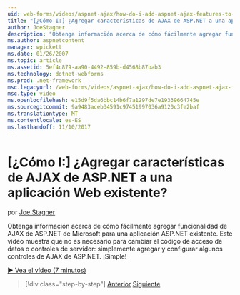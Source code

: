 ```yaml
---
uid: web-forms/videos/aspnet-ajax/how-do-i-add-aspnet-ajax-features-to-an-existing-web-application
title: "[¿Cómo I:] ¿Agregar características de AJAX de ASP.NET a una aplicación Web existente? | Microsoft Docs"
author: JoeStagner
description: "Obtenga información acerca de cómo fácilmente agregar funcionalidad de AJAX de ASP.NET de Microsoft para una aplicación ASP.NET existente. Este vídeo se muestra que no es necesario para cambiar el servidor..."
ms.author: aspnetcontent
manager: wpickett
ms.date: 01/26/2007
ms.topic: article
ms.assetid: 5ef4c879-aa90-4492-859b-d4568b87bab3
ms.technology: dotnet-webforms
ms.prod: .net-framework
msc.legacyurl: /web-forms/videos/aspnet-ajax/how-do-i-add-aspnet-ajax-features-to-an-existing-web-application
msc.type: video
ms.openlocfilehash: e15d9f5da6bbc14b6f7a1297de7e19339664745e
ms.sourcegitcommit: 9a9483aceb34591c97451997036a9120c3fe2baf
ms.translationtype: MT
ms.contentlocale: es-ES
ms.lasthandoff: 11/10/2017
---
```

<a name="how-do-i-add-aspnet-ajax-features-to-an-existing-web-application"></a>[¿Cómo I:] ¿Agregar características de AJAX de ASP.NET a una aplicación Web existente?
====================
por [Joe Stagner](https://github.com/JoeStagner)

Obtenga información acerca de cómo fácilmente agregar funcionalidad de AJAX de ASP.NET de Microsoft para una aplicación ASP.NET existente. Este vídeo muestra que no es necesario para cambiar el código de acceso de datos o controles de servidor: simplemente agregar y configurar algunos controles de AJAX de ASP.NET. ¡Simple!

[&#9654; Vea el vídeo (7 minutos)](https://channel9.msdn.com/Blogs/ASP-NET-Site-Videos/how-do-i-add-aspnet-ajax-features-to-an-existing-web-application)

>[!div class="step-by-step"]
[Anterior](how-do-i-make-client-side-network-callbacks-with-aspnet-ajax.md)
[Siguiente](how-do-i-aspnet-ajax-enable-an-existing-web-service.md)
